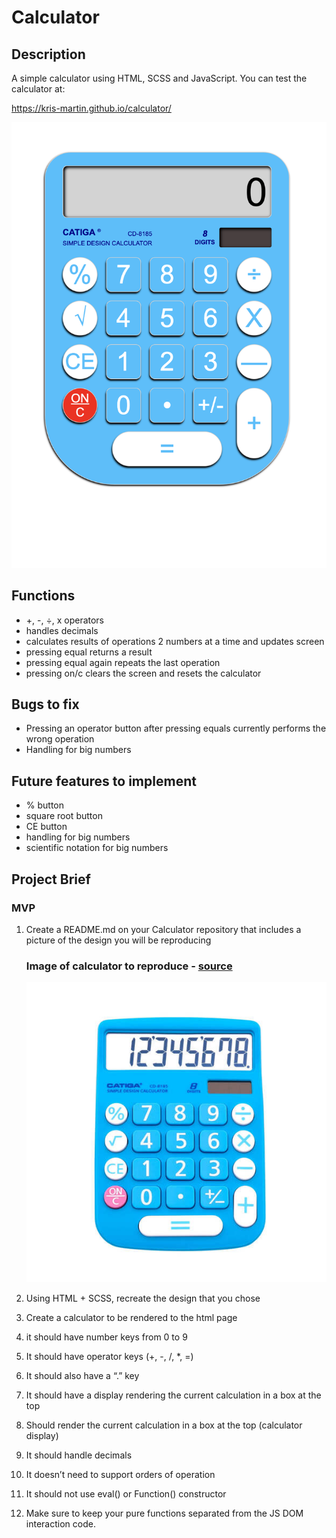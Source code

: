 # Calculator

## Description

A simple calculator using HTML, SCSS and JavaScript. You can test the calculator at:

https://kris-martin.github.io/calculator/

![Calculator UI](./assets/calculator-ui.png)

## Functions

-   +, -, ÷, x operators
-   handles decimals
-   calculates results of operations 2 numbers at a time and updates screen
-   pressing equal returns a result
-   pressing equal again repeats the last operation
-   pressing on/c clears the screen and resets the calculator

## Bugs to fix

-   Pressing an operator button after pressing equals currently performs the wrong operation
-   Handling for big numbers

## Future features to implement

-   % button
-   square root button
-   CE button
-   handling for big numbers
-   scientific notation for big numbers

## Project Brief

### MVP

1.  Create a README.md on your Calculator repository that includes a picture of the design you will be reproducing

    ### Image of calculator to reproduce - [source](https://auspowers.com/products/catiga-cd-8185-office-and-home-style-calculator-8-digit-lcd-display-suitable-for-desk-and-on-the-move-use-blue-blue?variant=41366022422708)

    ![Picture of calculator](./assets/calculator-resized.jpeg)

1.  Using HTML + SCSS, recreate the design that you chose
1.  Create a calculator to be rendered to the html page
1.  it should have number keys from 0 to 9
1.  It should have operator keys (+, -, /, \*, =)
1.  It should also have a “.” key
1.  It should have a display rendering the current calculation in a box at the top
1.  Should render the current calculation in a box at the top (calculator display)
1.  It should handle decimals
1.  It doesn’t need to support orders of operation
1.  It should not use eval() or Function() constructor
1.  Make sure to keep your pure functions separated from the JS DOM interaction code.
